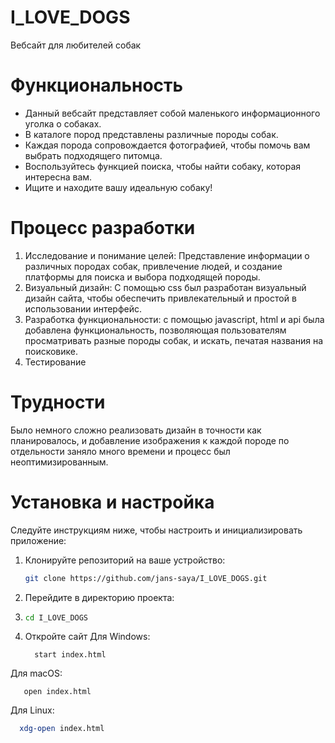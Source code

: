 # I_LOVE_DOGS
Вебсайт для любителей собак

# Функциональность

- Данный вебсайт представляет собой маленького информационного уголка о собаках.
- В каталоге пород представлены различные породы собак.
- Каждая порода сопровождается фотографией, чтобы помочь вам выбрать подходящего питомца.
- Воспользуйтесь функцией поиска, чтобы найти собаку, которая интересна вам.
- Ищите и находите вашу идеальную собаку!

# Процесс разработки

1. Исследование и понимание целей: Представление информации о различных породах собак, привлечение людей,  и создание платформы для поиска и выбора подходящей породы.
2. Визуальный дизайн: С помощью css был разработан визуальный дизайн сайта, чтобы обеспечить привлекательный и простой в использовании интерфейс.
3. Разработка функциональности: с помощью javascript, html и api была добавлена функциональность, позволяющая пользователям просматривать разные породы собак, и искать, печатая названия на поисковике.
4. Тестирование

# Трудности 

Было немного сложно реализовать дизайн в точности как планировалось, и добавление изображения к каждой породе по отдельности заняло много времени и процесс был неоптимизированным. 

# Установка и настройка

Следуйте инструкциям ниже, чтобы настроить и инициализировать приложение:

1. Клонируйте репозиторий на ваше устройство:

   ```bash
   git clone https://github.com/jans-saya/I_LOVE_DOGS.git

2. Перейдите в директорию проекта:
3. ```bash
   cd I_LOVE_DOGS

4. Откройте сайт
  Для Windows:
      
         start index.html

  Для macOS:

       open index.html
            
  Для Linux:
   ```bash
     xdg-open index.html


 
